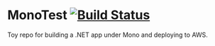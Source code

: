 # MonoTest [![Build Status](https://travis-ci.org/zorbfish/monotest.svg?branch=master)](https://travis-ci.org/zorbfsih/monotest)

Toy repo for building a .NET app under Mono and deploying to AWS.
